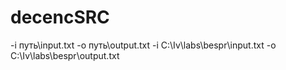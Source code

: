 # decencSRC
 -i путь\input.txt -o путь\output.txt
 -i C:\Iv\labs\bespr\input.txt -o C:\Iv\labs\bespr\output.txt

